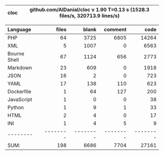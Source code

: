 
cloc|github.com/AlDanial/cloc v 1.90  T=0.13 s (1528.3 files/s, 320713.9 lines/s)
--- | ---

Language|files|blank|comment|code
:-------|-------:|-------:|-------:|-------:
PHP|64|3725|6805|14264
XML|5|1007|0|6563
Bourne Shell|67|1124|656|2773
Markdown|23|609|0|1918
JSON|16|2|0|723
YAML|17|138|110|623
Dockerfile|1|64|127|200
JavaScript|1|0|0|38
Python|1|9|1|33
HTML|2|4|0|17
INI|1|4|5|9
--------|--------|--------|--------|--------
SUM:|198|6686|7704|27161
